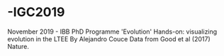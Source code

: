 # -IGC2019
November 2019 - IBB PhD Programme 'Evolution'
Hands-on: visualizing evolution in the LTEE 
By Alejandro Couce
Data from Good et al (2017) Nature.
